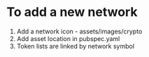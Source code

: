# To add a new network
1. Add a network icon - assets/images/crypto
2. Add asset location in pubspec.yaml
3. Token lists are linked by network symbol